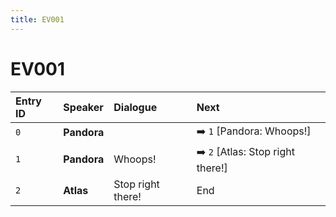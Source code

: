 ```yaml
---
title: EV001
---
```


# EV001


| Entry ID | Speaker | Dialogue | Next |
| :------- | :------ | :------- | :------------ |
| `0` | **Pandora** |  | ➡️ `1` \[Pandora: Whoops\!\] |
| `1` | **Pandora** | Whoops\! | ➡️ `2` \[Atlas: Stop right there\!\] |
| `2` | **Atlas** | Stop right there\! | End |
